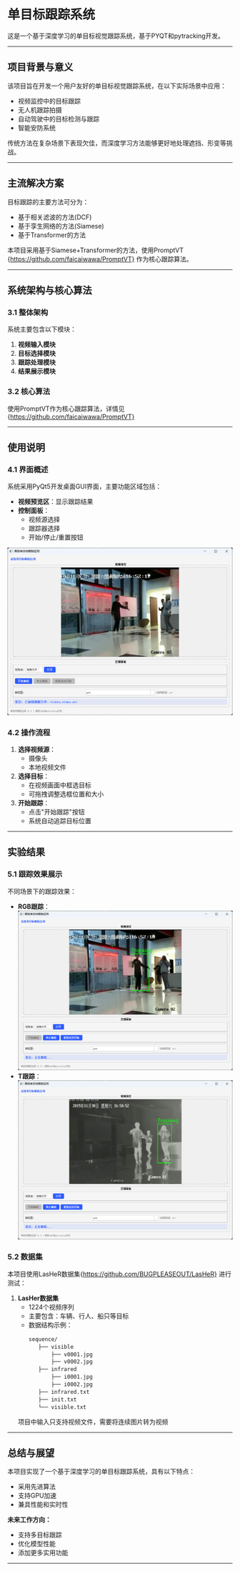 # 单目标跟踪系统

这是一个基于深度学习的单目标视觉跟踪系统，基于PYQT和pytracking开发。

---

## 项目背景与意义
该项目旨在开发一个用户友好的单目标视觉跟踪系统，在以下实际场景中应用：
- 视频监控中的目标跟踪
- 无人机跟踪拍摄
- 自动驾驶中的目标检测与跟踪
- 智能安防系统

传统方法在复杂场景下表现欠佳，而深度学习方法能够更好地处理遮挡、形变等挑战。

---

## 主流解决方案
目标跟踪的主要方法可分为：
- 基于相关滤波的方法(DCF)
- 基于孪生网络的方法(Siamese)
- 基于Transformer的方法

本项目采用基于Siamese+Transformer的方法，使用PromptVT
{https://github.com/faicaiwawa/PromptVT} 作为核心跟踪算法。

---

## 系统架构与核心算法

### 3.1 整体架构
系统主要包含以下模块：
1. **视频输入模块**
2. **目标选择模块**
3. **跟踪处理模块**
4. **结果展示模块**

### 3.2 核心算法
使用PromptVT作为核心跟踪算法，详情见{https://github.com/faicaiwawa/PromptVT}

---

## 使用说明

### 4.1 界面概述
系统采用PyQt5开发桌面GUI界面，主要功能区域包括：
- **视频预览区**：显示跟踪结果
- **控制面板**：
  - 视频源选择
  - 跟踪器选择
  - 开始/停止/重置按钮

![系统界面](demo/界面.png)

### 4.2 操作流程
1. **选择视频源**：
   - 摄像头
   - 本地视频文件
2. **选择目标**：
   - 在视频画面中框选目标
   - 可拖拽调整选框位置和大小
3. **开始跟踪**：
   - 点击"开始跟踪"按钮
   - 系统自动追踪目标位置


---

## 实验结果

### 5.1 跟踪效果展示
不同场景下的跟踪效果：
- **RGB跟踪**：
  ![跟踪](demo/tracking1.png)
- **T跟踪**：
  ![跟踪](demo/tracking2.png)

### 5.2 数据集
本项目使用LasHeR数据集{https://github.com/BUGPLEASEOUT/LasHeR} 进行测试：
1. **LasHer数据集**
   - 1224个视频序列
   - 主要包含：车辆、行人、船只等目标
   - 数据结构示例：
     ```e
     sequence/
	 	├── visible
        	├── v0001.jpg
        	├── v0002.jpg
	 	├── infrared
        	├── i0001.jpg
        	├── i0002.jpg
		├── infrared.txt
		├── init.txt
        └── visible.txt
     ```
   项目中输入只支持视频文件，需要将连续图片转为视频
---

## 总结与展望
本项目实现了一个基于深度学习的单目标跟踪系统，具有以下特点：
- 采用先进算法
- 支持GPU加速
- 兼具性能和实时性

**未来工作方向：**
- 支持多目标跟踪
- 优化模型性能
- 添加更多实用功能

---
